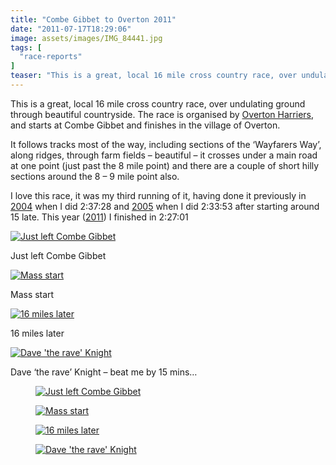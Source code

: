 ```yaml
---
title: "Combe Gibbet to Overton 2011"
date: "2011-07-17T18:29:06"
image: assets/images/IMG_84441.jpg
tags: [
  "race-reports"
]
teaser: "This is a great, local 16 mile cross country race, over undulating ground through beautiful countryside. The race is organised by Overton Harriers, and starts at Combe Gibbet and finishes in the village of Overton. It follows tracks most of the way, including sections of the &#8216;Wayfarers Way&#8217;, along ridges, through farm fields &#8211; beautiful [&hellip;]\n"
---
```

This is a great, local 16 mile cross country race, over undulating ground through beautiful countryside. The race is organised by [Overton Harriers](http://www.overtonharriers.org.uk/index.htm "Overton Harriers"), and starts at Combe Gibbet and finishes in the village of Overton.

It follows tracks most of the way, including sections of the ‘Wayfarers Way’, along ridges, through farm fields – beautiful – it crosses under a main road at one point (just past the 8 mile point) and there are a couple of short hilly sections around the 8 – 9 mile point also.

I love this race, it was my third running of it, having done it previously in [2004](http://www.overtonharriers.org.uk/races/combgibbet/2004/results.htm "2004 results") when I did 2:37:28 and [2005](http://www.overtonharriers.org.uk/races/combgibbet/2005/results.htm "2005 results") when I did 2:33:53 after starting around 15 late. This year ([2011](http://www.overtonharriers.org.uk/races/combgibbet/2011/cg2011res.xls "2011 results")) I finished in 2:27:01

[![Just left Combe Gibbet](IMG_84441-810x608.jpg)](https://kennetrunner.com/wp-content/uploads/2011/07/IMG_84441.jpg)

<figcaption>Just left Combe Gibbet</figcaption>

[![Mass start](IMG_84431-810x608.jpg)](https://kennetrunner.com/wp-content/uploads/2011/07/IMG_84431.jpg)

<figcaption>Mass start</figcaption>

[![16 miles later](IMG_84461-810x608.jpg)](https://kennetrunner.com/wp-content/uploads/2011/07/IMG_84461.jpg)

<figcaption>16 miles later</figcaption>

[![Dave 'the rave' Knight](IMG_8449-e13109949658761-810x1080.jpg)](https://kennetrunner.com/wp-content/uploads/2011/07/IMG_8449-e13109949658761.jpg)

<figcaption>Dave ‘the rave’ Knight – beat me by 15 mins…</figcaption>

<figure data-item="0"><div class="gallery-icon landscape"><a href="https://kennetrunner.com/wp-content/uploads/2011/07/IMG_84441.jpg"><img loading="lazy" decoding="async" src="IMG_84441-375x195.jpg" alt="Just left Combe Gibbet"></a></div></figure>

<figure data-item="1"><div class="gallery-icon landscape"><a href="https://kennetrunner.com/wp-content/uploads/2011/07/IMG_84431.jpg"><img loading="lazy" decoding="async" src="IMG_84431-375x195.jpg" alt="Mass start"></a></div></figure>

<figure data-item="2"><div class="gallery-icon landscape"><a href="https://kennetrunner.com/wp-content/uploads/2011/07/IMG_84461.jpg"><img loading="lazy" decoding="async" src="IMG_84461-375x195.jpg" alt="16 miles later"></a></div></figure>

<figure data-item="3"><div class="gallery-icon portrait"><a href="https://kennetrunner.com/wp-content/uploads/2011/07/IMG_8449-e13109949658761.jpg"><img loading="lazy" decoding="async" src="IMG_8449-e13109949658761-375x195.jpg" alt="Dave 'the rave' Knight"></a></div></figure>
